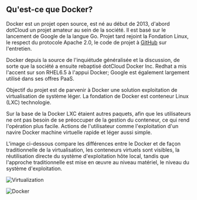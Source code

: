 ## Qu'est-ce que Docker?

Docker est un projet open source, est né au début de 2013, d'abord dotCloud un projet amateur au sein de la société.
Il est basé sur le lancement de Google de la langue Go. Projet tard rejoint la Fondation Linux,
le respect du protocole Apache 2.0, le code de projet à [GitHub](https://github.com/docker/docker) sur l'entretien.

Docker depuis la source de l'inquiétude généralisée et la discussion, de sorte que la société a ensuite rebaptisé dotCloud Docker Inc.
Redhat a mis l'accent sur son RHEL6.5 à l'appui Docker; Google est également largement utilisé dans ses offres PaaS.

Objectif du projet est de parvenir à Docker une solution exploitation de virtualisation de système léger.
La fondation de Docker est conteneur Linux (LXC) technologie.

Sur la base de la Docker LXC étaient autres paquets, afin que les utilisateurs ne ont pas besoin de se préoccuper de la gestion du conteneur,
ce qui rend l'opération plus facile. Actions de l'utilisateur comme l'exploitation d'un navire Docker machine virtuelle rapide et léger aussi simple.

L'image ci-dessous compare les différences entre le Docker et de façon traditionnelle de la virtualisation, les conteneurs virtuels sont visibles,
la réutilisation directe du système d'exploitation hôte local, tandis que l'approche traditionnelle est mise en œuvre au niveau matériel,
le niveau du système d'exploitation.

![Virtualization](../_images/virtualization.png)

![Docker](../_images/docker.png)
